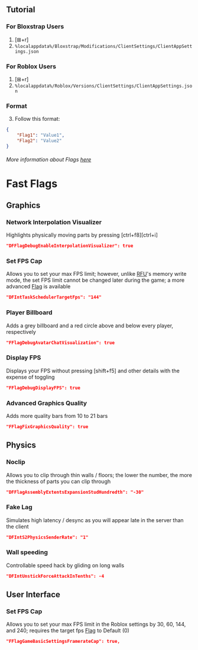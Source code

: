 ## Tutorial

### For Bloxstrap Users
1. [⊞+r]
2. `%localappdata%/Bloxstrap/Modifications/ClientSettings/ClientAppSettings.json`

### For Roblox Users
1. [⊞+r]
2. `%localappdata%/Roblox/Versions/ClientSettings/ClientAppSettings.json`

### Format
3. Follow this format:

```json
{
	"Flag1": "Value1",
	"Flag2": "Value2"
}
```

###### More information about Flags [here](https://github.com/MaximumADHD/Roblox-FFlag-Tracker)

# Fast Flags

## Graphics

### Network Interpolation Visualizer
Highlights physically moving parts by pressing [ctrl+f8][ctrl+i]

```json
"DFFlagDebugEnableInterpolationVisualizer": true
```

### Set FPS Cap
Allows you to set your max FPS limit; however, unlike [RFU](https://github.com/axstin/rbxfpsunlocker)'s memory write mode, the set FPS limit cannot be changed later during the game; a more advanced [Flag](https://github.com/gI0baI/fast-flags/?tab=readme-ov-file#set-fps-cap-1) is available

```json
"DFIntTaskSchedulerTargetFps": "144"
```

### Player Billboard
Adds a grey billboard and a red circle above and below every player, respectively

```json
"FFlagDebugAvatarChatVisualization": true
```

### Display FPS
Displays your FPS without pressing [shift+f5] and other details with the expense of toggling

```json
"FFlagDebugDisplayFPS": true
```

### Advanced Graphics Quality
Adds more quality bars from 10 to 21 bars

```json
"FFlagFixGraphicsQuality": true
```

## Physics

### Noclip
Allows you to clip through thin walls / floors; the lower the number, the more the thickness of parts you can clip through

```json
"DFFlagAssemblyExtentsExpansionStudHundredth": "-30"
```

### Fake Lag
Simulates high latency / desync as you will appear late in the server than the client

```json
"DFIntS2PhysicsSenderRate": "1"
```

### Wall speeding
Controllable speed hack by gliding on long walls

```json
"DFIntUnstickForceAttackInTenths": -4
```

## User Interface

### Set FPS Cap
Allows you to set your max FPS limit in the Roblox settings by 30, 60, 144, and 240; requires the target fps [Flag](https://github.com/gI0baI/fast-flags/?tab=readme-ov-file#set-fps-cap) to Default (0)

```json
"FFlagGameBasicSettingsFramerateCap": true,
```

